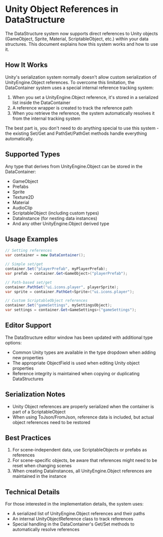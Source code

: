# Unity Object References in DataStructure

The DataStructure system now supports direct references to Unity objects (GameObject, Sprite, Material, ScriptableObject, etc.) within your data structures. This document explains how this system works and how to use it.

## How It Works

Unity's serialization system normally doesn't allow custom serialization of UnityEngine.Object references. To overcome this limitation, the DataContainer system uses a special internal reference tracking system:

1. When you set a UnityEngine.Object reference, it's stored in a serialized list inside the DataContainer
2. A reference wrapper is created to track the reference path
3. When you retrieve the reference, the system automatically resolves it from the internal tracking system

The best part is, you don't need to do anything special to use this system - the existing Set/Get and PathSet/PathGet methods handle everything automatically.

## Supported Types

Any type that derives from UnityEngine.Object can be stored in the DataContainer:

- GameObject
- Prefabs 
- Sprite
- Texture2D
- Material
- AudioClip
- ScriptableObject (including custom types)
- DataInstance (for nesting data instances)
- And any other UnityEngine.Object derived type

## Usage Examples

```csharp
// Setting references
var container = new DataContainer();

// Simple set/get
container.Set("playerPrefab", myPlayerPrefab);
var prefab = container.Get<GameObject>("playerPrefab");

// Path-based set/get
container.PathSet("ui.icons.player", playerSprite);
var sprite = container.PathGet<Sprite>("ui.icons.player");

// Custom ScriptableObject references
container.Set("gameSettings", mySettingsObject);
var settings = container.Get<GameSettings>("gameSettings");
```

## Editor Support

The DataStructure editor window has been updated with additional type options:

- Common Unity types are available in the type dropdown when adding new properties
- The appropriate ObjectField is used when editing Unity object properties
- Reference integrity is maintained when copying or duplicating DataStructures

## Serialization Notes

- Unity Object references are properly serialized when the container is part of a ScriptableObject
- When using ToJson/FromJson, reference data is included, but actual object references need to be restored

## Best Practices

1. For scene-independent data, use ScriptableObjects or prefabs as references 
2. For scene-specific objects, be aware that references might need to be reset when changing scenes
3. When creating DataInstances, all UnityEngine.Object references are maintained in the instance

## Technical Details

For those interested in the implementation details, the system uses:

- A serialized list of UnityEngine.Object references and their paths
- An internal UnityObjectReference<T> class to track references
- Special handling in the DataContainer's Get/Set methods to automatically resolve references 
